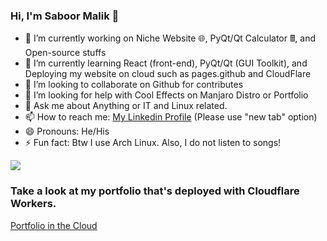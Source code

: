 ### Hi, I'm Saboor Malik 👋

<!--
**OrangeDev2/OrangeDev2** is a ✨ _special_ ✨ repository because its `README.md` (this file) appears on your GitHub profile.

Here are some ideas to get you started:
-->

- 🔭 I’m currently working on Niche Website 🌐, PyQt/Qt Calculator 🖩, and Open-source stuffs
- 🌱 I’m currently learning React (front-end), PyQt/Qt (GUI Toolkit), and Deploying my website on cloud such as pages.github and CloudFlare
- 👯 I’m looking to collaborate on Github for contributes
- 🤔 I’m looking for help with Cool Effects on Manjaro Distro or Portfolio
- 💬 Ask me about Anything or IT and Linux related.
- 📫 How to reach me: <a href="https://www.linkedin.com/in/saboor-malik-011701186/">My Linkedin Profile</a> (Please use "new tab" option)
- 😄 Pronouns: He/His
- ⚡ Fun fact: Btw I use Arch Linux. Also, I do not listen to songs!

<img src="https://github-readme-stats.vercel.app/api?username=orangedev2&&show_icons=true&title_color=ffffff&icon_color=bb2acf&text_color=daf7dc&bg_color=151515">

### Take a look at my portfolio that's deployed with Cloudflare Workers.
<a href="https://cloud-portfolio.sabym.workers.dev/">Portfolio in the Cloud</a>


